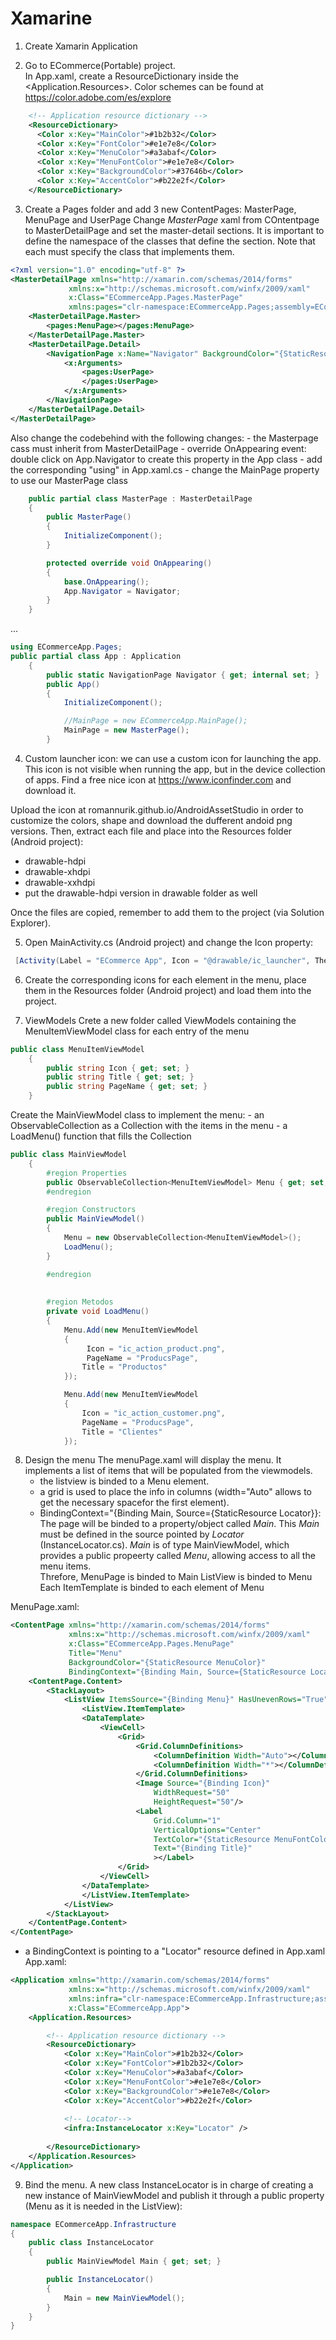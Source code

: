 # Xamarine

1. Create Xamarin Application

2. Go to ECommerce(Portable) project.  
In App.xaml, create a ResourceDictionary inside the <Application.Resources>.  Color schemes can be found at https://color.adobe.com/es/explore
```xml
    <!-- Application resource dictionary -->
    <ResourceDictionary>
      <Color x:Key="MainColor">#1b2b32</Color>
      <Color x:Key="FontColor">#e1e7e8</Color>
      <Color x:Key="MenuColor">#a3abaf</Color>
      <Color x:Key="MenuFontColor">#e1e7e8</Color>
      <Color x:Key="BackgroundColor">#37646b</Color>
      <Color x:Key="AccentColor">#b22e2f</Color>
    </ResourceDictionary>
```

3. Create a Pages folder and add 3 new ContentPages: MasterPage, MenuPage and UserPage
Change _MasterPage_ xaml from COntentpage to MasterDetailPage and set the master-detail sections. It is important to define the namespace of the classes that define the section.  Note that each <pages> must specify the class that implements them.
```xml
<?xml version="1.0" encoding="utf-8" ?>
<MasterDetailPage xmlns="http://xamarin.com/schemas/2014/forms"
             xmlns:x="http://schemas.microsoft.com/winfx/2009/xaml"
             x:Class="ECommerceApp.Pages.MasterPage"
             xmlns:pages="clr-namespace:ECommerceApp.Pages;assembly=ECommerceApp" >
    <MasterDetailPage.Master>
        <pages:MenuPage></pages:MenuPage>
    </MasterDetailPage.Master>
    <MasterDetailPage.Detail>
        <NavigationPage x:Name="Navigator" BackgroundColor="{StaticResource MainColor}">
            <x:Arguments>
                <pages:UserPage>           
                </pages:UserPage>
            </x:Arguments>
        </NavigationPage>
    </MasterDetailPage.Detail>
</MasterDetailPage>
```
Also change the codebehind with the following changes:
    - the Masterpage cass must inherit from MasterDetailPage
    - override OnAppearing event: double click on App.Navigator to create this property in the App class
    - add the corresponding "using" in App.xaml.cs
    - change the MainPage property to use our MasterPage class
```c#
    public partial class MasterPage : MasterDetailPage
    {
        public MasterPage()
        {
            InitializeComponent();
        }

        protected override void OnAppearing()
        {
            base.OnAppearing();
            App.Navigator = Navigator;
        }
    }
```
...
```c#
using ECommerceApp.Pages;
public partial class App : Application
    {
        public static NavigationPage Navigator { get; internal set; }
        public App()
        {
            InitializeComponent();

            //MainPage = new ECommerceApp.MainPage();
            MainPage = new MasterPage();
        }
```
4. Custom launcher icon:  we can use a custom icon for launching the app. This icon is not visible when running the app, but in the device collection of apps.  Find a free nice icon at https://www.iconfinder.com and download it.

Upload the icon at romannurik.github.io/AndroidAssetStudio in order to customize the colors, shape and download the dufferent andoid png versions.  Then, extract each file and place into the Resources folder (Android project):
- drawable-hdpi
- drawable-xhdpi
- drawable-xxhdpi
- put the drawable-hdpi version in drawable folder as well

Once the files are copied, remember to add them to the project (via Solution Explorer).

5. Open MainActivity.cs (Android project) and change the Icon property:
```c#
 [Activity(Label = "ECommerce App", Icon = "@drawable/ic_launcher", Theme = "@style/MainTheme", MainLauncher = true, ConfigurationChanges = ConfigChanges.ScreenSize | ConfigChanges.Orientation)]
```

6. Create the corresponding icons for each element in the menu, place them in the Resources folder (Android project) and load them into the project.

7. ViewModels
Crete a new folder called ViewModels containing the MenuItemViewModel class for each entry of the menu
```c#
public class MenuItemViewModel
    {
        public string Icon { get; set; }
        public string Title { get; set; }
        public string PageName { get; set; }
    }
```
Create the MainViewModel class to implement the menu: 
    - an ObservableCollection as a Collection with the items in the menu
    - a LoadMenu() function that fills the Collection
```c#
public class MainViewModel
    {
        #region Properties
        public ObservableCollection<MenuItemViewModel> Menu { get; set; }
        #endregion

        #region Constructors
        public MainViewModel()
        {
            Menu = new ObservableCollection<MenuItemViewModel>();
            LoadMenu();
        }

        #endregion
        
        
        #region Metodos
        private void LoadMenu()
        {
            Menu.Add(new MenuItemViewModel
            {
                 Icon = "ic_action_product.png",
                 PageName = "ProducsPage",
                Title = "Productos"
            });

            Menu.Add(new MenuItemViewModel
            {
                Icon = "ic_action_customer.png",
                PageName = "ProducsPage",
                Title = "Clientes"
            });
```

8. Design the menu
The menuPage.xaml will display the menu.  It implements a list of items that will be populated from the viewmodels. 
    - the listview is binded to a Menu element.  
    - a grid is used to place the info in columns (width="Auto" allows to get the necessary spacefor the first element).
    - BindingContext="{Binding Main, Source={StaticResource Locator}}:
    The page will be binded to a property/object called _Main_.  This _Main_ must be defined in the source pointed by _Locator_ (InstanceLocator.cs).  _Main_ is of type MainViewModel, which provides a public propeerty called _Menu_, allowing access to all the menu items.  
    Threfore, MenuPage is binded to Main
    ListView is binded to Menu
    Each ItemTemplate is binded to each element of Menu
    
MenuPage.xaml:
```xml
<ContentPage xmlns="http://xamarin.com/schemas/2014/forms"
             xmlns:x="http://schemas.microsoft.com/winfx/2009/xaml"
             x:Class="ECommerceApp.Pages.MenuPage"
             Title="Menu"
             BackgroundColor="{StaticResource MenuColor}"
             BindingContext="{Binding Main, Source={StaticResource Locator}}">
    <ContentPage.Content>
        <StackLayout>
            <ListView ItemsSource="{Binding Menu}" HasUnevenRows="True">
                <ListView.ItemTemplate>
                <DataTemplate>
                    <ViewCell>
                        <Grid>
                            <Grid.ColumnDefinitions>
                                <ColumnDefinition Width="Auto"></ColumnDefinition>
                                <ColumnDefinition Width="*"></ColumnDefinition>
                            </Grid.ColumnDefinitions>
                            <Image Source="{Binding Icon}"
                                WidthRequest="50"      
                                HeightRequest="50"/>
                            <Label 
                                Grid.Column="1"
                                VerticalOptions="Center"
                                TextColor="{StaticResource MenuFontColor}"
                                Text="{Binding Title}"
                                ></Label>
                        </Grid>
                    </ViewCell>
                </DataTemplate>
                </ListView.ItemTemplate>
            </ListView>
        </StackLayout>
    </ContentPage.Content>
</ContentPage>
```
- a BindingContext is pointing to a "Locator" resource defined in App.xaml
App.xaml:
```xml
<Application xmlns="http://xamarin.com/schemas/2014/forms"
             xmlns:x="http://schemas.microsoft.com/winfx/2009/xaml"
             xmlns:infra="clr-namespace:ECommerceApp.Infrastructure;assembly=ECommerceApp"
             x:Class="ECommerceApp.App">
	<Application.Resources>

		<!-- Application resource dictionary -->
        <ResourceDictionary>
            <Color x:Key="MainColor">#1b2b32</Color>
            <Color x:Key="FontColor">#1b2b32</Color>
            <Color x:Key="MenuColor">#a3abaf</Color>
            <Color x:Key="MenuFontColor">#e1e7e8</Color>
            <Color x:Key="BackgroundColor">#e1e7e8</Color>
            <Color x:Key="AccentColor">#b22e2f</Color>
            
            <!-- Locator-->
            <infra:InstanceLocator x:Key="Locator" />
            
        </ResourceDictionary>
	</Application.Resources>
</Application>
```
9. Bind the menu.
A new class InstanceLocator is in charge of creating a new instance of MainViewModel and publish it through a public property (Menu as it is needed in the ListView):
```c#
namespace ECommerceApp.Infrastructure
{
    public class InstanceLocator
    {
        public MainViewModel Main { get; set; }

        public InstanceLocator()
        {
            Main = new MainViewModel();
        }
    }
}
```
